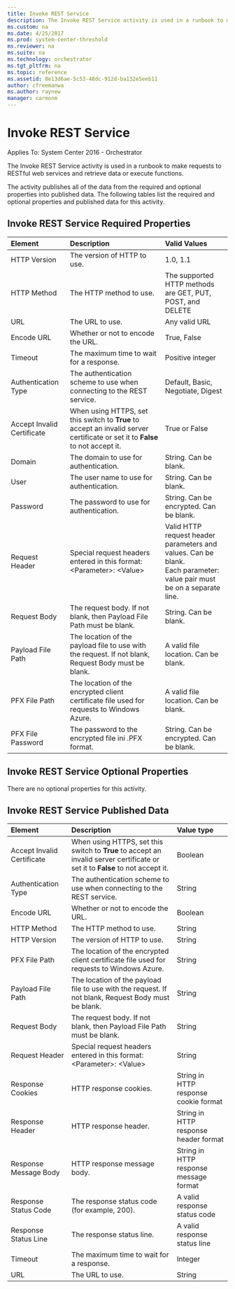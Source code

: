 ```yaml
---
title: Invoke REST Service
description: The Invoke REST Service activity is used in a runbook to make requests to RESTful web services and retrieve data or execute functions.
ms.custom: na
ms.date: 4/25/2017
ms.prod: system-center-threshold
ms.reviewer: na
ms.suite: na
ms.technology: orchestrator
ms.tgt_pltfrm: na
ms.topic: reference
ms.assetid: 8e13d6ae-5c53-48dc-912d-ba132e5eeb11
author: cfreemanwa
ms.author: raynew
manager: carmonm
---
```


# Invoke REST Service

Applies To: System Center 2016 - Orchestrator

The Invoke REST Service activity is used in a runbook to make requests to RESTful web services and retrieve data or execute functions.

The activity publishes all of the data from the required and optional properties into published data. The following tables list the required and optional properties and published data for this activity.

## Invoke REST Service Required Properties

| **Element**   | **Description**   | **Valid Values**   |
|:---|:---|:---|
| HTTP Version   | The version of HTTP to use.   | 1.0, 1.1   |
| HTTP Method   | The HTTP method to use.   | The supported HTTP methods are GET, PUT, POST, and DELETE   |
| URL   | The URL to use.   | Any valid URL   |
| Encode URL   | Whether or not to encode the URL.   | True, False   |
| Timeout   | The maximum time to wait for a response.   | Positive integer   |
| Authentication Type   | The authentication scheme to use when connecting to the REST service.   | Default, Basic, Negotiate, Digest   |
| Accept Invalid Certificate | When using HTTPS, set this switch to **True** to accept an invalid server certificate or set it to **False** to not accept it. | True or False   |
| Domain   | The domain to use for authentication.   | String. Can be blank.   |
| User   | The user name to use for authentication.   | String. Can be blank.   |
| Password   | The password to use for authentication.   | String. Can be encrypted. Can be blank.   |
| Request Header   | Special request headers entered in this format:<br>&lt;Parameter&gt;: &lt;Value&gt;   | Valid HTTP request header parameters and values. Can be blank.<br>Each parameter: value pair must be on a separate line. |
| Request Body   | The request body. If not blank, then Payload File Path must be blank.   | String. Can be blank.   |
| Payload File Path   | The location of the payload file to use with the request. If not blank, Request Body must be blank.   | A valid file location. Can be blank.   |
| PFX File Path   | The location of the encrypted client certificate file used for requests to Windows Azure.   | A valid file location. Can be blank.   |
| PFX File Password   | The password to the encrypted file ini .PFX format.   | String. Can be encrypted. Can be blank.   |

## Invoke REST Service Optional Properties

There are no optional properties for this activity.

## Invoke REST Service Published Data

| **Element**   | **Description**   | **Value type**   |
|:---|:---|:---|
| Accept Invalid Certificate | When using HTTPS, set this switch to **True** to accept an invalid server certificate or set it to **False** to not accept it. | Boolean   |
| Authentication Type   | The authentication scheme to use when connecting to the REST service.   | String   |
| Encode URL   | Whether or not to encode the URL.   | Boolean   |
| HTTP Method   | The HTTP method to use.   | String   |
| HTTP Version   | The version of HTTP to use.   | String   |
| PFX File Path   | The location of the encrypted client certificate file used for requests to Windows Azure.   | String   |
| Payload File Path   | The location of the payload file to use with the request. If not blank, Request Body must be blank.   | String   |
| Request Body   | The request body. If not blank, then Payload File Path must be blank.   | String   |
| Request Header   | Special request headers entered in this format:<br>&lt;Parameter&gt;: &lt;Value&gt;   | String   |
| Response Cookies   | HTTP response cookies.   | String in HTTP response cookie format  |
| Response Header   | HTTP response header.   | String in HTTP response header format  |
| Response Message Body   | HTTP response message body.   | String in HTTP response message format |
| Response Status Code   | The response status code (for example, 200).   | A valid response status code   |
| Response Status Line   | The response status line.   | A valid response status line   |
| Timeout   | The maximum time to wait for a response.   | Integer   |
| URL   | The URL to use.   | String   |
